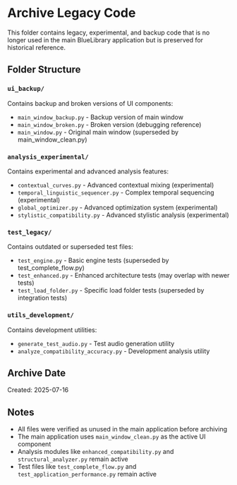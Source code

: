 # Archive Legacy Code

This folder contains legacy, experimental, and backup code that is no longer used in the main BlueLibrary application but is preserved for historical reference.

## Folder Structure

### `ui_backup/`
Contains backup and broken versions of UI components:
- `main_window_backup.py` - Backup version of main window
- `main_window_broken.py` - Broken version (debugging reference)
- `main_window.py` - Original main window (superseded by main_window_clean.py)

### `analysis_experimental/`
Contains experimental and advanced analysis features:
- `contextual_curves.py` - Advanced contextual mixing (experimental)
- `temporal_linguistic_sequencer.py` - Complex temporal sequencing (experimental)
- `global_optimizer.py` - Advanced optimization system (experimental)
- `stylistic_compatibility.py` - Advanced stylistic analysis (experimental)

### `test_legacy/`
Contains outdated or superseded test files:
- `test_engine.py` - Basic engine tests (superseded by test_complete_flow.py)
- `test_enhanced.py` - Enhanced architecture tests (may overlap with newer tests)
- `test_load_folder.py` - Specific load folder tests (superseded by integration tests)

### `utils_development/`
Contains development utilities:
- `generate_test_audio.py` - Test audio generation utility
- `analyze_compatibility_accuracy.py` - Development analysis utility

## Archive Date
Created: 2025-07-16

## Notes
- All files were verified as unused in the main application before archiving
- The main application uses `main_window_clean.py` as the active UI component
- Analysis modules like `enhanced_compatibility.py` and `structural_analyzer.py` remain active
- Test files like `test_complete_flow.py` and `test_application_performance.py` remain active